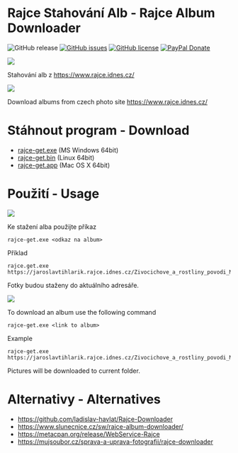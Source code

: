 # Rajce Stahování Alb - Rajce Album Downloader

![GitHub release](https://img.shields.io/github/release/valasek/rajce-get.svg)
[![GitHub issues](https://img.shields.io/github/issues/valasek/rajce-get.svg)](https://github.com/valasek/rajce-get/issues)
[![GitHub license](https://img.shields.io/github/license/valasek/rajce-get.svg)](https://github.com/valasek/rajce-get/blob/master/LICENSE)
[![PayPal Donate](https://img.shields.io/badge/donate-PayPal.me-ff69b4.svg)](https://paypal.me/StanislavValasek)


<img src="http://flagpedia.net/data/flags/mini/cz.png" /> 

Stahování alb z https://www.rajce.idnes.cz/

<img src="http://flagpedia.net/data/flags/mini/us.png" /> 

Download albums from czech photo site https://www.rajce.idnes.cz/

# Stáhnout program - Download
* [rajce-get.exe](https://github.com/valasek/rajce-get/releases/download/v0.0.1/rajce-get.exe) (MS Windows 64bit)
* [rajce-get.bin](https://github.com/valasek/rajce-get/releases/download/v0.0.1/rajce-get.bin) (Linux 64bit)
* [rajce-get.app](https://github.com/valasek/rajce-get/releases/download/v0.0.1/rajce-get.app.zip) (Mac OS X 64bit)

# Použití - Usage
<img src="http://flagpedia.net/data/flags/mini/cz.png" /> 

Ke stažení alba použijte příkaz
```
rajce-get.exe <odkaz na album>
```
Příklad
```
rajce.get.exe https://jaroslavtihlarik.rajce.idnes.cz/Zivocichove_a_rostliny_povodi_Moravy_10/
```
Fotky budou staženy do aktuálního adresáře.

<img src="http://flagpedia.net/data/flags/mini/us.png" /> 

To download an album use the following command
```
rajce-get.exe <link to album>
```
Example
```
rajce-get.exe https://jaroslavtihlarik.rajce.idnes.cz/Zivocichove_a_rostliny_povodi_Moravy_10/
```
Pictures will be downloaded to current folder.

# Alternativy - Alternatives
* https://github.com/ladislav-havlat/Rajce-Downloader
* https://www.slunecnice.cz/sw/rajce-album-downloader/
* https://metacpan.org/release/WebService-Rajce
* https://mujsoubor.cz/sprava-a-uprava-fotografii/rajce-downloader